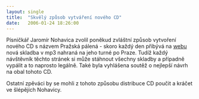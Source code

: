 ```yaml
---
layout: single
title:  "Skvělý způsob vytváření nového CD"
date:   2006-01-24 18:26:00
---
```

Písničkář Jaromír Nohavica zvolil poněkud zvláštní způsob vytvoření nového CD s
názvem Pražská pálená - skoro každý den přibývá na [webu](http://www.nohavica.cz/praha2006/)
nová skladba v mp3 nahraná na jeho turné po Praze. Tudíž každý návštěvník těchto
stránek si může stáhnout všechny skladby a případně vypálit a to naprosto legálně.
Také byla vyhlášena soutěž o nejlepší návrh na obal tohoto CD.

Ostatní zpěváci by se mohli z tohoto způsobu distribuce CD poučit a kráčet ve
šlépějích Nohavicy.
